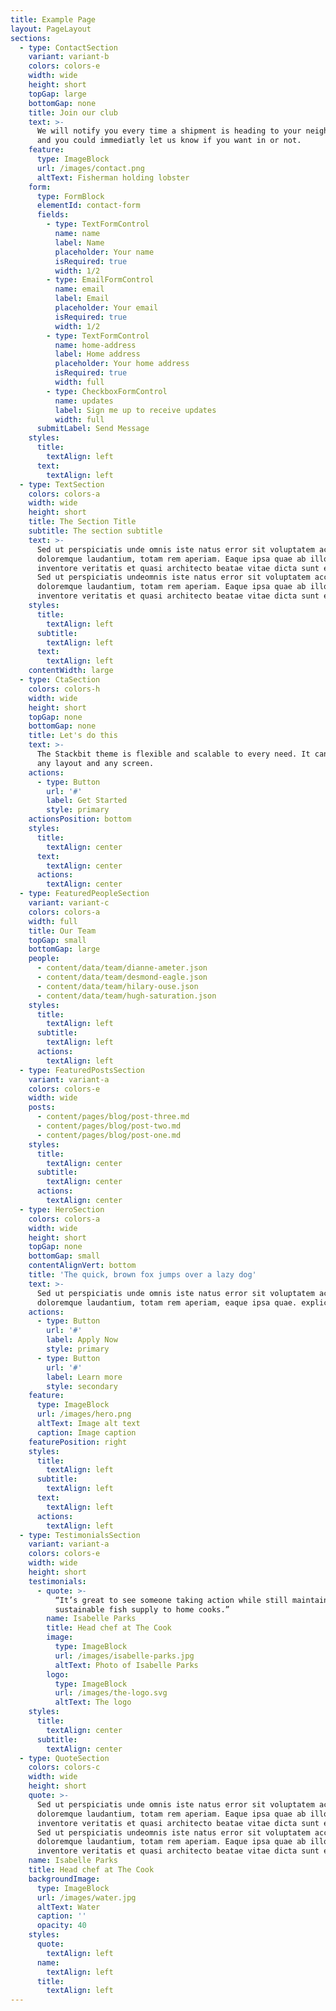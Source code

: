```yaml
---
title: Example Page
layout: PageLayout
sections:
  - type: ContactSection
    variant: variant-b
    colors: colors-e
    width: wide
    height: short
    topGap: large
    bottomGap: none
    title: Join our club
    text: >-
      We will notify you every time a shipment is heading to your neighborhood,
      and you could immediatly let us know if you want in or not.
    feature:
      type: ImageBlock
      url: /images/contact.png
      altText: Fisherman holding lobster
    form:
      type: FormBlock
      elementId: contact-form
      fields:
        - type: TextFormControl
          name: name
          label: Name
          placeholder: Your name
          isRequired: true
          width: 1/2
        - type: EmailFormControl
          name: email
          label: Email
          placeholder: Your email
          isRequired: true
          width: 1/2
        - type: TextFormControl
          name: home-address
          label: Home address
          placeholder: Your home address
          isRequired: true
          width: full
        - type: CheckboxFormControl
          name: updates
          label: Sign me up to receive updates
          width: full
      submitLabel: Send Message
    styles:
      title:
        textAlign: left
      text:
        textAlign: left
  - type: TextSection
    colors: colors-a
    width: wide
    height: short
    title: The Section Title
    subtitle: The section subtitle
    text: >-
      Sed ut perspiciatis unde omnis iste natus error sit voluptatem accusantium
      doloremque laudantium, totam rem aperiam. Eaque ipsa quae ab illo
      inventore veritatis et quasi architecto beatae vitae dicta sunt explicabo.
      Sed ut perspiciatis undeomnis iste natus error sit voluptatem accusantium
      doloremque laudantium, totam rem aperiam. Eaque ipsa quae ab illo
      inventore veritatis et quasi architecto beatae vitae dicta sunt explicabo.
    styles:
      title:
        textAlign: left
      subtitle:
        textAlign: left
      text:
        textAlign: left
    contentWidth: large
  - type: CtaSection
    colors: colors-h
    width: wide
    height: short
    topGap: none
    bottomGap: none
    title: Let's do this
    text: >-
      The Stackbit theme is flexible and scalable to every need. It can manage
      any layout and any screen.
    actions:
      - type: Button
        url: '#'
        label: Get Started
        style: primary
    actionsPosition: bottom
    styles:
      title:
        textAlign: center
      text:
        textAlign: center
      actions:
        textAlign: center
  - type: FeaturedPeopleSection
    variant: variant-c
    colors: colors-a
    width: full
    title: Our Team
    topGap: small
    bottomGap: large
    people:
      - content/data/team/dianne-ameter.json
      - content/data/team/desmond-eagle.json
      - content/data/team/hilary-ouse.json
      - content/data/team/hugh-saturation.json
    styles:
      title:
        textAlign: left
      subtitle:
        textAlign: left
      actions:
        textAlign: left
  - type: FeaturedPostsSection
    variant: variant-a
    colors: colors-e
    width: wide
    posts:
      - content/pages/blog/post-three.md
      - content/pages/blog/post-two.md
      - content/pages/blog/post-one.md
    styles:
      title:
        textAlign: center
      subtitle:
        textAlign: center
      actions:
        textAlign: center
  - type: HeroSection
    colors: colors-a
    width: wide
    height: short
    topGap: none
    bottomGap: small
    contentAlignVert: bottom
    title: 'The quick, brown fox jumps over a lazy dog'
    text: >-
      Sed ut perspiciatis unde omnis iste natus error sit voluptatem accusantium
      doloremque laudantium, totam rem aperiam, eaque ipsa quae. explicabo.
    actions:
      - type: Button
        url: '#'
        label: Apply Now
        style: primary
      - type: Button
        url: '#'
        label: Learn more
        style: secondary
    feature:
      type: ImageBlock
      url: /images/hero.png
      altText: Image alt text
      caption: Image caption
    featurePosition: right
    styles:
      title:
        textAlign: left
      subtitle:
        textAlign: left
      text:
        textAlign: left
      actions:
        textAlign: left
  - type: TestimonialsSection
    variant: variant-a
    colors: colors-e
    width: wide
    height: short
    testimonials:
      - quote: >-
          “It’s great to see someone taking action while still maintaining a
          sustainable fish supply to home cooks.”
        name: Isabelle Parks
        title: Head chef at The Cook
        image:
          type: ImageBlock
          url: /images/isabelle-parks.jpg
          altText: Photo of Isabelle Parks
        logo:
          type: ImageBlock
          url: /images/the-logo.svg
          altText: The logo
    styles:
      title:
        textAlign: center
      subtitle:
        textAlign: center
  - type: QuoteSection
    colors: colors-c
    width: wide
    height: short
    quote: >-
      Sed ut perspiciatis unde omnis iste natus error sit voluptatem accusantium
      doloremque laudantium, totam rem aperiam. Eaque ipsa quae ab illo
      inventore veritatis et quasi architecto beatae vitae dicta sunt explicabo.
      Sed ut perspiciatis undeomnis iste natus error sit voluptatem accusantium
      doloremque laudantium, totam rem aperiam. Eaque ipsa quae ab illo
      inventore veritatis et quasi architecto beatae vitae dicta sunt explicabo.
    name: Isabelle Parks
    title: Head chef at The Cook
    backgroundImage:
      type: ImageBlock
      url: /images/water.jpg
      altText: Water
      caption: ''
      opacity: 40
    styles:
      quote:
        textAlign: left
      name:
        textAlign: left
      title:
        textAlign: left
---
```

